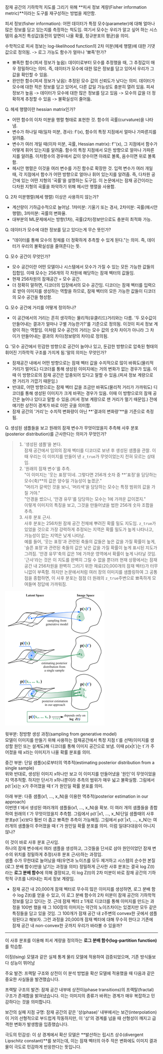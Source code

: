 잠재 공간의 기하학적 지도를 그리기 위해 **피셔 정보 계량(Fisher information metric)**이라는 도구를 재구성하는 방법을 제안함.

피셔 정보(fisher information):
어떤 데이터가 특정 모수(parameter)에 대해 얼마나 많은 정보를 담고 있는지를 측정하는 척도임. 여기서 모수는 우리가 알고 싶어 하는 시스템의 숨겨진 특성값(동전의 앞면이 나올 확률, 정규분포의 평균)을 의미.

수학적으로 피셔 정보는 log-likelihood function의 2차 미분(헤세 행렬)에 대한 기댓값으로 정의됨. -> 로그 가능도 함수가 얼마나 '뾰족'한가?
- 뾰족한 함수(피셔 정보가 높음): 데이터로부터 모수를 추정했을 때, 그 추정값이 매우 정밀하다는 의미. 즉, 데이터가 모수에 대한 많은 정보를 담고 있어서 우리가 그 값을 확인할 수 있음.
- 완만한 함수(피셔 정보가 낮음): 추정된 모수 값의 신뢰도가 낮다는 의미. 데이터가 모수에 대한 적은 정보를 담고 있어서, 다른 값일 가능성도 충분히 열려 있음.
피셔 정보가 높음 -> 데이터가 모수에 대한 많은 정보를 담고 있음 -> 모수의 값을 더 정확하게 추정할 수 있음 -> 불확실성이 줄어듦.

Q. 헤세 행렬이란 hessian matrix인가?  
- 어떤 함수의 이차 미분을 행렬 형태로 표현한 것. 함수의 곡률(curvature)을 나타냄.
- 변수가 하나일 때(일차 미분, 경사): f'(x), 함수의 특정 지점에서 얼마나 가파른지를 알려줌.  
- 변수가 여러 개일 때(이차 미분, 곡률, Hessian matrix): f''(x), 그 지점에서 함수가 어떻게 휘어 있는지를 알려줌. 함수의 특정 지점에서 모든 방향으로 얼마나 가파른지를 알려줌. 이차함수의 경우에서 값이 양수이면 아래로 볼록, 음수이면 위로 볼록함.  
- 헤시안 행렬은 이것을 여러 변수를 가진 함수로 확장한 것. 입력 변수가 여러 개일 때, 각 지점에서 함수가 어떤 방향으로 얼마나 휘어 있는지를 알려줌. 즉, 다차원 공간에 있는 어떤 지형의 '곡률'을 설명하는 도구임. 이 논문에서는 잠재 공간이라는 다차원 지형의 곡률을 파악하기 위해 헤시안 행렬을 사용함.

Q. 2차 미분행렬(헤세 행렬) 이상은 사용하지 않는가?  
- 계산량이 기하급수적으로 늘어남. 1차미분: 기울기 또는 경사, 2차미분: 곡률(헤시안 행렬), 3차미분: 곡률의 변화율.  
- 대부분의 ML문제에서는 방향(1차), 곡률(2차)정보만으로도 충분히 최적화 가능.

Q. 데이터가 모수에 대한 정보를 담고 있다는게 무슨 뜻인가?  
- "데이터를 통해 모수의 정체를 더 정확하게 추측할 수 있게 된다."는 의미. 즉, 데이터가 우리의 불확실성을 줄여준다는 뜻.

Q. 모수 공간이 무엇인가?  
- 모수 공간이란 어떤 모델이나 시스템에서 모수가 가질 수 있는 모든 가능한 값들의 집합임. 이때 모수는 256개의 각 차원에 해당하는 잠재 벡터의 값들임.
- 현재 256차원의 잠재공간 = 모수 공간.  
- 더 정확히 말하면, 디코더의 입장에서의 모수 공간임. 디코더는 잠재 벡터를 입력으로 받아 이미지를 생성하는 역할을 하므로, 잠재 벡터의 모든 가능한 값들이 디코더의 모수 공간을 형성함.

Q. 모수 공간에 거리를 어떻게 정의하나?  
- 이 공간에서의 거리는 흔히 생각하는 물리적(유클리드)거리와는 다름. '두 모수값이 만들어내는 결과가 얼마나 구별 가능한가?'를 기준으로 정의됨. 이것이 피셔 정보 계량이 하는 역할임. 이처럼 모수 공간의 거리는 모수 값의 숫자 차이가 아니라 그 차이가 만들어내는 결과의 차이(정보량의 차이)로 정의됨.

Q. '모수 공간에서 민감한 방향으로 공간이 늘어나 있고, 둔감한 방향으로 압축된 형태의 휘어진 기하학적 구조를 가지게 됨.'말의 의미는 무엇인가?  
- 잠재공간 내에서 어떤 방향으로는 잠재 벡터 값을 수치적으로 많이 바꿔도(물리적 거리가 멀어도) 디코더를 통해 생성된 이미지에는 거의 변화가 없는 경우가 있음. 이때 이 방향으로의 잠재 공간은 압충되어 있다고 말할 수 있음.(피셔 정보 계량으로 잰 거리가 가깝기 때문임.)  
- 반대로, 어떤 방향으로는 잠재 벡터 값을 조금만 바꿔도(물리적 거리가 가까워도) 디코더를 통해 생성된 이미지가 크게 바뀌는 경우가 있음. 이때 이 방향으로의 잠재 공간은 늘어나 있다고 말할 수 있음.(피셔 정보 계량으로 잰 거리가 멀기 때문임.) 전에 얘기한 상전이 경계가 바로 이런 곳을 의미함.  
-  잠재 공간의 '거리'는 수치적 변화량이 아닌 **'결과의 변화량'**을 기준으로 측정됨.

Q. 생성된 샘플들을 보고 원래의 잠재 변수가 무엇이었을지 추측해 사후 분포(posterior distribution)를 근사한다는 의미가 무엇인가?  
>1. '생성된 샘플'을 본다.  
잠재 공간에서 임의의 잠재 벡터를 디코더로 보낸 후 생성된 샘플을 관찰. 이때 우리는 이 이미지를 만들어 낸 `z_true`가 무엇이었는지 전혀 모르는 상태임.  
>2. '원래의 잠재 변수'를 추측.  
"이 이미지는 '웃는 표정'이네. 그렇다면 256개 숫자 중 **'표정'을 담당하는 모수(축)**의 값은 양수일 가능성이 높겠군."  
"머리가 갈색인 것을 보니, '머리색'을 담당하는 모수는 특정 범위의 값을 가질 거야."  
"안경을 썼으니, '안경 유무'를 담당하는 모수는 1에 가까운 값이겠지."  
이렇게 이미지의 특징을 보고, 그것을 만들어냈을 법한 256개 숫자 조합을 추측.  
>3. 사후 분포 근사.  
사후 분포는 256차원 잠재 공간 전체에 뿌려진 확률 밀도 지도임. `z_true`가 있었을 것으로 가장 강력하게 추정되는 지역은 확률 밀도가 높게 나타나고, 가능성이 없는 지역은 낮게 나타남.  
예를 들어, '웃는 표정'과 관련된 축들의 값들은 높은 값을 가질 확률이 높게, '슬픈 표정'과 관련된 축들의 값은 낮은 값을 가질 확률이 높게 표시된 지도가 그려짐. '안경 유무'축의 값은 1에 가까운 영역에서 확률이 높게 나타날 것임.  
'근사'라는 것은 이 지도를 완벽히 그릴 수 없을 뿐더러 현재 상황에서는 잠재 공간 내 256차원을 완벽히 그리기 위한 재료(20,000개의 잠재 벡터)가 터무니없이 부족함. 하지만 논문에서처럼 여러 장의 이미지를 샘플링하여 그 공통점을 종합하면, 이 사후 분포는 점점 더 원래의 `z_true`주변으로 뾰족하게 모여들며 정답에 가까워짐.

![figure1](assets/image.png)

윗부분: 정방향 생성 과정(sampling from generative model)  
모델이 이미지를 만들기 위해 사용하는 잠재공간에서 특정 지점 t\`를 선택(이미지를 생성할 원인 또는 설계도)해 디코더를 통해 이미지 공간으로 보냄. 이때 p(x|t\`)는 t\`가 주어졌을 때 x라는 이미지가 나올 확률 분포를 의미.

중간 부분: 단일 샘플(x)로부터의 역추적(estimating posterior distribution from a single sample)  
위와 반대로, 생성된 이미지 x하나만 보고 이 이미지를 만들어냈을 '원인'이 무엇이었을지 역추적함. 하지만 단서가 x하나뿐이라 추측의 범위가 매우 넓고 불확실함. 그림에서 p(t\`|x)는 x가 주어졌을 때 t\`가 원인일 확률 분포를 의미.

아래 부분: 다중 샘플(x1, ..., x_N)을 이용한 역추적(posterior estimation in our approach)  
이번엔 t\`에서 생성된 여러개의 샘플들(x1, ..., x_N)을 확보. 이 여러 개의 샘플들을 종합하여 원래의 t\`가 무엇이었을지 추측함. 그림에서 p(t\`|x1, ..., x_N)단일 샘플때의 사후 분포p(t\`|x)보다 훨씬 더 좁고 뾰족한 추측이 가능해짐. 그림에서 p(t\`|x1, ..., x_N)는 여러개의 샘플들이 주어졌을 때 t\`가 원인일 확률 분포를 의미.
이럼 일대다대응이 아니지않나?

이 것이 바로 사후 분포 근사임.  
하나의 잠재 변수에서 여러 샘플을 생성하고, 그것들을 단서로 삼아 원인이었던 잠재 변수의 위치를 정밀하게 추정(사후 분포 근사)하는 과정임.  
샘플 수가 무한대로 늘어났을 때(우연과 노이즈를 모두 제거하고 시스템의 순수한 본질(로그 분배 함수)만을 남기는 과정을 의미) 정밀하게 근사한 사후 분포는 결국 log Z(t)라는 **로그 분배 함수**에 의해 결정되고, 이 log Z(t)의 2차 미분이 바로 잠재 공간의 기하학적 구조를 나타내는 피셔 정보 계량임.  

- 잠재 공간 내 20,000개 잠재 벡터로 무수히 많은 이미지를 생성하면, 로그 분배 함수 log Z(t)를 얻을 수 있고, 이 로그 분배 함수의 2차 미분이 잠재 공간의 기하학적 정보를 담고 있다는 것. 근데 잠재 벡터 z 1개로 디코더를 통해 이미지를 만드는 과정을 100번 했을 때 그 100장의 이미지는 약간의 노이즈차이는 있겠지만 모두 같은 특징들을 담고 있을 것임. 그 100개가 잠재 공간 내 z주변의 convex한 곳에서 샘플링된다고 해보자. 그런 과정을 20,000개 잠재 벡터에 대해 무수히 한다고 기존에 잠재 공간 내 non-convex한 곳까지 우리가 바라볼 수 있을까?



---

이 사후 분포를 이용해 피셔 계량을 정의하는 **로그 분배 함수(log-partition function)** 를 학습함.

이징(Ising) 모델과 같은 실제 통계 물리 모델에 적용하여 검증되었으며, 기존 방식들보다 성능이 뛰어남

주요 발견: 프랙탈 구조와 상전이
이 분석 방법을 확산 모델에 적용했을 때 다음과 같은 중요한 사실들을 발견했습니다.

프랙탈 구조의 발견: 잠재 공간 내부에 상전이(phase transitions)의 프랙탈(fractal) 구조가 존재함을 밝혀냈습니다. 이는 이미지의 종류가 바뀌는 경계가 매우 복잡하고 민감하다는 것을 의미합니다.

보간의 실패 지점 규명: 잠재 공간의 같은 '상(phase)' 내부에서는 보간(interpolation)이 거의 선형적으로 부드럽게 작동하지만, 이 '상'의 경계를 넘을 때 선형성이 깨지고 급격한 변화가 발생함을 입증했습니다.

극도의 민감성: 이 상 경계에서 확산 모델은 **발산하는 립시츠 상수(divergent Lipschitz constant)**를 보이는데, 이는 잠재 벡터의 아주 작은 변화에도 이미지 결과물이 극도로 민감하게 반응한다는 뜻입니다.
